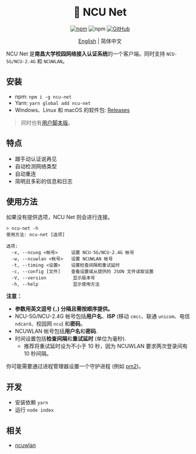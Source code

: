 <h1 align="center">📶 NCU Net</h1>

<div align="center">

[![npm](https://img.shields.io/npm/v/ncu-net.svg?style=for-the-badge)](https://npm.im/ncu-net)
![npm](https://img.shields.io/npm/dt/ncu-net.svg?style=for-the-badge)
[![GitHub](https://img.shields.io/github/license/kidonng/ncu-net.svg?style=for-the-badge)](./LICENSE)

[English](README.md) | 简体中文

</div>

NCU Net 是**南昌大学校园网络接入认证系统**的一个客户端。同时支持 `NCU-5G/NCU-2.4G` 和 `NCUWLAN`。

## 安装

- npm: `npm i -g ncu-net`
- Yarn: `yarn global add ncu-net`
- Windows、Linux 和 macOS 的软件包: [Releases](../../releases)

> 同时也有[用户脚本版](https://github.com/kidonng/cherry/tree/master/scripts#ncu-net)。

## 特点

- 跟手动认证说再见
- 自动检测网络类型
- 自动重连
- 简明且多彩的信息和日志

## 使用方法

如果没有提供选项，NCU Net 则会进行连接。

```
> ncu-net -h
使用方法: ncu-net [选项]

选项:
  -x, --ncuxg <帐号>     设置 NCU-5G/NCU-2.4G 帐号
  -w, --ncuwlan <帐号>   设置 NCUWLAN 帐号
  -t, --timing <设置>    设置检查间隔和重试延时
  -c, --config [文件]    查看设置或从提供的 JSON 文件读取设置
  -V, --version          显示版本号
  -h, --help             显示使用方法
```

**注意：**

- **参数用英文逗号 (`,`) 分隔且需按顺序提供。**
- NCU-5G/NCU-2.4G 帐号包括**用户名**、**ISP** (移动 `cmcc`、联通 `unicom`、电信 `ndcard`、校园网 `ncu`) 和**密码**。
- NCUWLAN 帐号包括**用户名**和**密码**.
- 时间设置包括**检查间隔**和**重试延时** (单位为毫秒).
  - 推荐将重试延时设为不小于 10 秒，因为 NCUWLAN 要求两次登录间有 10 秒间隔。

你可能需要通过进程管理器设置一个守护进程 (例如 [pm2](https://github.com/Unitech/pm2))。

## 开发

- 安装依赖 `yarn`
- 运行 `node index`

## 相关

- [ncuwlan](https://github.com/maoyuqing/ncuwlan)
